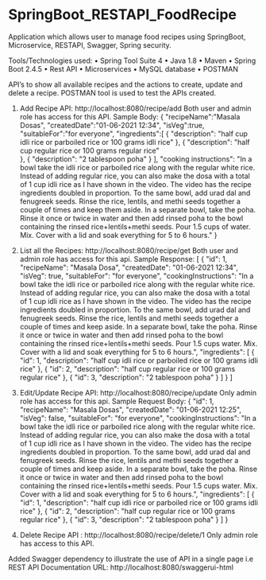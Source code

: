 # SpringBoot_RESTAPI_FoodRecipe
Application which allows user to manage food recipes using SpringBoot, Microservice, RESTAPI, Swagger, Spring security.

Tools/Technologies used:
•	Spring Tool Suite 4
•	Java 1.8 
•	Maven
•	Spring Boot 2.4.5
•	Rest API
•	Microservices
•	MySQL database
•	POSTMAN

API’s to show all available recipes and the actions to create, update and delete a recipe.
POSTMAN tool is used to test the APIs created.
1.	Add Recipe API: http://localhost:8080/recipe/add
Both user and admin role has access for this API.
Sample Body:
{
	"recipeName":"Masala Dosas",
	"createdDate":"01-06-2021 12:34",
	"isVeg":true,
	"suitableFor":"for everyone",
	"ingredients":[
		{
		"description": "half cup idli rice or parboiled rice or 100 grams idli rice"
		},
		{
		"description": "half cup regular rice or 100 grams regular rice"	
		},
		{
		"description": "2 tablespoon poha"
		}
	],
	"cooking instructions": "In a bowl take the idli rice or parboiled rice along with the regular white rice. Instead of adding regular rice, you can also make the dosa with a total of 1 cup idli rice as I have shown in the video. The video has the recipe ingredients doubled in proportion. To the same bowl, add urad dal and fenugreek seeds. Rinse the rice, lentils, and methi seeds together a couple of times and keep them aside. In a separate bowl, take the poha. Rinse it once or twice in water and then add rinsed poha to the bowl containing the rinsed rice+lentils+methi seeds. Pour 1.5 cups of water. Mix. Cover with a lid and soak everything for 5 to 6 hours."
}

2. List all the Recipes: http://localhost:8080/recipe/get
Both user and admin role has access for this api.
Sample Response:
[
    {
        "id": 1,
        "recipeName": "Masala Dosa",
        "createdDate": "01-06-2021 12:34",
        "isVeg": true,
        "suitableFor": "for everyone",
        "cookingInstructions": "In a bowl take the idli rice or parboiled rice along with the regular white rice. Instead of adding regular rice, you can also make the dosa with a total of 1 cup idli rice as I have shown in the video. The video has the recipe ingredients doubled in proportion. To the same bowl, add urad dal and fenugreek seeds. Rinse the rice, lentils and methi seeds together a couple of times and keep aside. In a separate bowl, take the poha. Rinse it once or twice in water and then add rinsed poha to the bowl containing the rinsed rice+lentils+methi seeds. Pour 1.5 cups water. Mix. Cover with a lid and soak everything for 5 to 6 hours.",
        "ingredients": [
            {
                "id": 1,
                "description": "half cup idli rice or parboiled rice or 100 grams idli rice"
            },
            {
                "id": 2,
                "description": "half cup regular rice or 100 grams regular rice"
            },
            {
                "id": 3,
                "description": "2 tablespoon poha"
            }
        ]
    }
]

3. Edit/Update Recipe API: http://localhost:8080/recipe/update
Only admin role has access for this api.
Sample Request Body:
{
    "id": 1,
    "recipeName": "Masala Dosas",
    "createdDate": "01-06-2021 12:25",
    "isVeg": false,
    "suitableFor": "for everyone",
    "cookingInstructions": "In a bowl take the idli rice or parboiled rice along with the regular white rice. Instead of adding regular rice, you can also make the dosa with a total of 1 cup idli rice as I have shown in the video. The video has the recipe ingredients doubled in proportion. To the same bowl, add urad dal and fenugreek seeds. Rinse the rice, lentils and methi seeds together a couple of times and keep aside. In a separate bowl, take the poha. Rinse it once or twice in water and then add rinsed poha to the bowl containing the rinsed rice+lentils+methi seeds. Pour 1.5 cups water. Mix. Cover with a lid and soak everything for 5 to 6 hours.",
    "ingredients": [
        {
            "id": 1,
            "description": "half cup idli rice or parboiled rice or 100 grams idli rice"
        },
        {
            "id": 2,
            "description": "half cup regular rice or 100 grams regular rice"
        },
        {
            "id": 3,
            "description": "2 tablespoon poha"
        }
    ]
}
 
4. Delete Recipe API : http://localhost:8080/recipe/delete/1
Only admin role has access to this API.

Added Swagger dependency to illustrate the use of API in a single page i.e REST API Documentation
URL: http://localhost:8080/swaggerui-html
